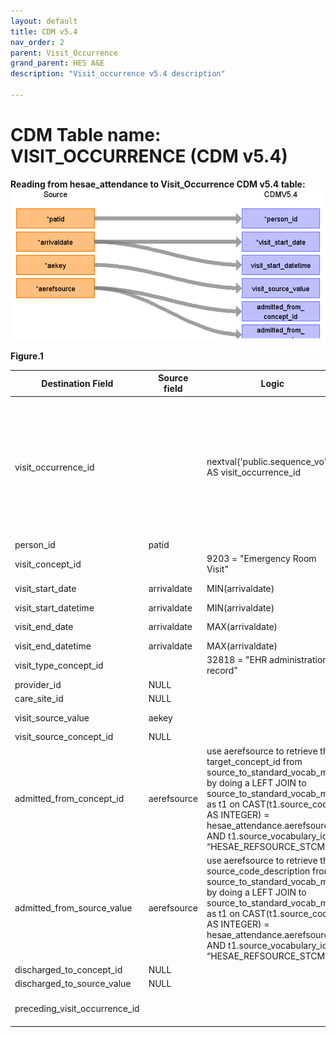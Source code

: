 ```yaml
---
layout: default
title: CDM v5.4
nav_order: 2
parent: Visit_Occurrence
grand_parent: HES A&E
description: "Visit_occurrence v5.4 description"

---
```



# CDM Table name: VISIT_OCCURRENCE (CDM v5.4)

**Reading from hesae_attendance to Visit_Occurrence CDM v5.4 table:**
![](images/image14.png)

**Figure.1**

| Destination Field | Source field | Logic | Comment field |
| --- | --- | --- | --- |
| visit_occurrence_id |  |  nextval('public.sequence_vo') AS visit_occurrence_id | A sequence named "sequence_vo" is created in the public schema to uniquely generate "visit_occurrence_id"s. It initializes by fetching the highest ID from the {TARGET_SCHEMA_TO_LINK}._max_ids table where "tbl_name" equals "visit_occurrence". This table, located in the schema to be linked to the target schema, stores the maximum IDs for all CDM tables to help set the starting point for the next ID in a given sequence.| 
| person_id | patid |  |  |
| visit_concept_id |  | 9203 = "Emergency Room Visit" |  |
| visit_start_date | arrivaldate | MIN(arrivaldate) | The first Arrival date of that patid will be mapped to visit_start_date  |
| visit_start_datetime | arrivaldate | MIN(arrivaldate) |  |
| visit_end_date | arrivaldate| MAX(arrivaldate) | The last Arrival date of that patid will be mapped to visit_end_date|
| visit_end_datetime | arrivaldate | MAX(arrivaldate) | |
| visit_type_concept_id |  | 32818 = "EHR administration record” |  |
| provider_id | NULL | |  |
| care_site_id | NULL | |  |
| visit_source_value | aekey | | This will allow us to retrieve Visit_occurrence_id.  |
| visit_source_concept_id | NULL |  |  |
| admitted_from_concept_id | aerefsource | use aerefsource to retrieve the target_concept_id from source_to_standard_vocab_map by doing a LEFT JOIN to source_to_standard_vocab_map as t1 on CAST(t1.source_code AS INTEGER) = hesae_attendance.aerefsource AND t1.source_vocabulary_id = “HESAE_REFSOURCE_STCM”. | Check for OMOP codes from aerefsource |
| admitted_from_source_value | aerefsource | use aerefsource to retrieve the source_code_description from source_to_standard_vocab_map by doing a LEFT JOIN to source_to_standard_vocab_map as t1 on CAST(t1.source_code AS INTEGER) = hesae_attendance.aerefsource AND t1.source_vocabulary_id = “HESAE_REFSOURCE_STCM”. | Definition to be added instead of number |
| discharged_to_concept_id | NULL |  | |
| discharged_to_source_value | NULL |  |  |
| preceding_visit_occurrence_id |  | | Using person_id, look up the attendances that occurred prior to this and put the visit_occurrence_id here.  |